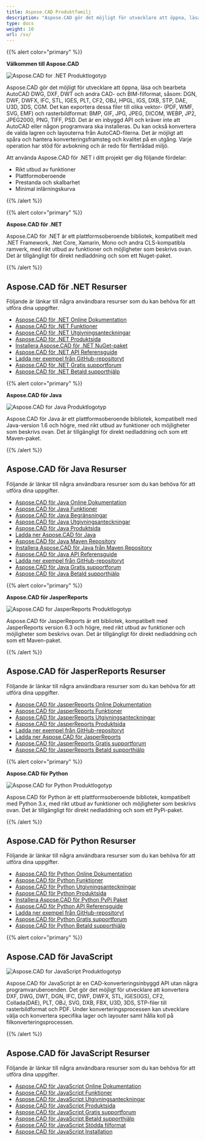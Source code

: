 ```yaml
---
title: Aspose.CAD Produktfamilj
description: "Aspose.CAD gör det möjligt för utvecklare att öppna, läsa och bearbeta AutoCAD DWG, DXF, DWT och andra CAD- och BIM-filformat, såsom: DGN, DWF, DWFX, IFC, STL, IGES, PLT, CF2, OBJ, HPGL, IGS, DXB, STP, DAE, U3D, 3DS, CGM"
type: docs
weight: 10
url: /sv/
---
```


{{% alert color="primary" %}}

**Välkommen till Aspose.CAD**

![Aspose.CAD for .NET Produktlogotyp](/cad/_assets/home_1.png)

Aspose.CAD gör det möjligt för utvecklare att öppna, läsa och bearbeta AutoCAD DWG, DXF, DWT och andra CAD- och BIM-filformat, såsom: DGN, DWF, DWFX, IFC, STL, IGES, PLT, CF2, OBJ, HPGL, IGS, DXB, STP, DAE, U3D, 3DS, CGM. Det kan exportera dessa filer till olika vektor- (PDF, WMF, SVG, EMF) och rasterbildformat: BMP, GIF, JPG, JPEG, DICOM, WEBP, JP2, JPEG2000, PNG, TIFF, PSD. Det är en inbyggd API och kräver inte att AutoCAD eller någon programvara ska installeras. Du kan också konvertera de valda lagren och layouterna från AutoCAD-filerna.
Det är möjligt att spåra och hantera konverteringsframsteg och kvalitet på en utgång. Varje operation har stöd för avbokning och är redo för flertrådad miljö.

Att använda Aspose.CAD för .NET i ditt projekt ger dig följande fördelar:

- Rikt utbud av funktioner
- Plattformoberoende
- Prestanda och skalbarhet
- Minimal inlärningskurva

{{% /alert %}}

{{% alert color="primary" %}}

**Aspose.CAD för .NET**

Aspose.CAD för .NET är ett plattformsoberoende bibliotek, kompatibelt med .NET Framework, .Net Core, Xamarin, Mono och andra CLS-kompatibla ramverk, med rikt utbud av funktioner och möjligheter som beskrivs ovan. Det är tillgängligt för direkt nedladdning och som ett Nuget-paket.

{{% /alert %}}

## **Aspose.CAD för .NET Resurser**

Följande är länkar till några användbara resurser som du kan behöva för att utföra dina uppgifter.

- [Aspose.CAD för .NET Online Dokumentation](/sv/cad/net/)
- [Aspose.CAD för .NET Funktioner](/sv/cad/net/product-overview/#advanced-api-features)
- [Aspose.CAD för .NET Utgivningsanteckningar](https://releases.aspose.com/cad/net/release-notes/)
- [Aspose.CAD för .NET Produktsida](https://products.aspose.com/cad/net/)
- [Installera Aspose.CAD för .NET NuGet-paket](https://www.nuget.org/packages/Aspose.CAD/)
- [Aspose.CAD för .NET API Referensguide](https://reference.aspose.com/cad/net)
- [Ladda ner exempel från GitHub-repositoryt](https://github.com/aspose-cad/Aspose.CAD-for-.NET)
- [Aspose.CAD för .NET Gratis supportforum](https://forum.aspose.com/c/cad/19)
- [Aspose.CAD för .NET Betald supporthjälp](https://helpdesk.aspose.com/)

{{% alert color="primary" %}}

**Aspose.CAD för Java**

![Aspose.CAD for Java Produktlogotyp](/cad/_assets/home_2.png)

Aspose.CAD för Java är ett plattformsoberoende bibliotek, kompatibelt med Java-version 1.6 och högre, med rikt utbud av funktioner och möjligheter som beskrivs ovan. Det är tillgängligt för direkt nedladdning och som ett Maven-paket.

{{% /alert %}}

## **Aspose.CAD för Java Resurser**

Följande är länkar till några användbara resurser som du kan behöva för att utföra dina uppgifter.

- [Aspose.CAD för Java Online Dokumentation](/sv/cad/java/)
- [Aspose.CAD för Java Funktioner](/sv/cad/java/product-overview/#advanced-api-features)
- [Aspose.CAD för Java Begränsningar](/sv/cad/java/product-overview/#not-yet-supported)
- [Aspose.CAD för Java Utgivningsanteckningar](https://releases.aspose.com/cad/java/release-notes/)
- [Aspose.CAD för Java Produktsida](https://products.aspose.com/cad/java/)
- [Ladda ner Aspose.CAD för Java](https://releases.aspose.com/cad/java/)
- [Aspose.CAD för Java Maven Repository](https://releases.aspose.com/java/repo/com/aspose/aspose-cad/)
- [Installera Aspose.CAD för Java från Maven Repository](/sv/cad/java/installation/)
- [Aspose.CAD för Java API Referensguide](https://reference.aspose.com/cad/java)
- [Ladda ner exempel från GitHub-repositoryt](https://github.com/aspose-cad/Aspose.CAD-for-Java)
- [Aspose.CAD för Java Gratis supportforum](https://forum.aspose.com/c/cad/19)
- [Aspose.CAD för Java Betald supporthjälp](https://helpdesk.aspose.com/)

{{% alert color="primary" %}}

**Aspose.CAD för JasperReports**

![Aspose.CAD for JasperReports Produktlogotyp](/cad/_assets/home_3.png)

Aspose.CAD för JasperReports är ett bibliotek, kompatibelt med JasperReports version 6.3 och högre, med rikt utbud av funktioner och möjligheter som beskrivs ovan. Det är tillgängligt för direkt nedladdning och som ett Maven-paket.

{{% /alert %}}

## **Aspose.CAD för JasperReports Resurser**

Följande är länkar till några användbara resurser som du kan behöva för att utföra dina uppgifter.

- [Aspose.CAD för JasperReports Online Dokumentation](/sv/cad/jasperreports/)
- [Aspose.CAD för JasperReports Funktioner](/sv/cad/jasperreports/features-overview/)
- [Aspose.CAD för JasperReports Utgivningsanteckningar](https://releases.aspose.com/cad/jasperreports/release-notes/)
- [Aspose.CAD för JasperReports Produktsida](https://products.aspose.com/cad/jasperreports/)
- [Ladda ner exempel från GitHub-repositoryt](https://github.com/aspose-cad/Aspose.CAD-for-JasperReports)
- [Ladda ner Aspose.CAD för JasperReports](https://downloads.aspose.com/cad/jasperreports)
- [Aspose.CAD för JasperReports Gratis supportforum](https://forum.aspose.com/c/cad/19)
- [Aspose.CAD för JasperReports Betald supporthjälp](https://helpdesk.aspose.com/)

{{% alert color="primary" %}}

**Aspose.CAD för Python**

![Aspose.CAD for Python Produktlogotyp](/cad/_assets/home_4.png)

Aspose.CAD för Python är ett plattformsoberoende bibliotek, kompatibelt med Python 3.x, med rikt utbud av funktioner och möjligheter som beskrivs ovan. Det är tillgängligt för direkt nedladdning och som ett PyPi-paket.

{{% /alert %}}

## **Aspose.CAD för Python Resurser**

Följande är länkar till några användbara resurser som du kan behöva för att utföra dina uppgifter.

- [Aspose.CAD för Python Online Dokumentation](/sv/cad/python-net/)
- [Aspose.CAD för Python Funktioner](/sv/cad/python-net/product-overview/#advanced-api-features)
- [Aspose.CAD för Python Utgivningsanteckningar](https://releases.aspose.com/cad/python-net/release-notes/)
- [Aspose.CAD för Python Produktsida](https://products.aspose.com/cad/python-net/)
- [Installera Aspose.CAD för Python PyPi Paket](https://pypi.org/project/aspose-cad/)
- [Aspose.CAD för Python API Referensguide](https://reference.aspose.com/cad/python-net)
- [Ladda ner exempel från GitHub-repositoryt](https://github.com/aspose-cad/Aspose.CAD-for-Python)
- [Aspose.CAD för Python Gratis supportforum](https://forum.aspose.com/c/cad/19)
- [Aspose.CAD för Python Betald supporthjälp](https://helpdesk.aspose.com/)

{{% alert color="primary" %}}

## **Aspose.CAD för JavaScript**

![Aspose.CAD for JavaScript Produktlogotyp](/cad/_assets/home_5.png)

Aspose.CAD för JavaScript är en CAD-konverteringsinbyggd API utan några programvaruberoenden. Det gör det möjligt för utvecklare att konvertera DXF, DWG, DWT, DGN, IFC, DWF, DWFX, STL, IGES(IGS), CF2, Collada(DAE), PLT, OBJ, SVG, DXB, FBX, U3D, 3DS, STP-filer till rasterbildformat och PDF.
Under konverteringsprocessen kan utvecklare välja och konvertera specifika lager och layouter samt hålla koll på filkonverteringsprocessen.

{{% /alert %}}

## **Aspose.CAD för JavaScript Resurser**

Följande är länkar till några användbara resurser som du kan behöva för att utföra dina uppgifter.

- [Aspose.CAD för JavaScript Online Dokumentation](/sv/cad/javascript-net/)
- [Aspose.CAD för JavaScript Funktioner](/sv/cad/javascript-net/features/)
- [Aspose.CAD för JavaScript Utgivningsanteckningar](https://releases.aspose.com/cad/javascript-net/release-notes/)
- [Aspose.CAD för JavaScript Produktsida](https://products.aspose.com/cad/javascript-net/)
- [Aspose.CAD för JavaScript Gratis supportforum](https://forum.aspose.com/c/cad/19)
- [Aspose.CAD för JavaScript Betald supporthjälp](https://helpdesk.aspose.com/)
- [Aspose.CAD för JavaScript Stödda filformat](/sv/cad/javascript-net/supported-file-formats/)
- [Aspose.CAD för JavaScript Installation](/sv/cad/javascript-net/installation/)
